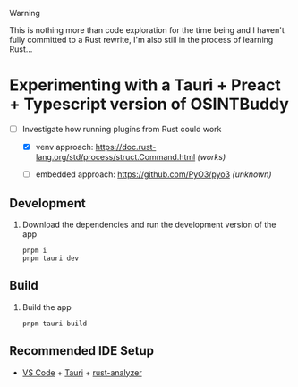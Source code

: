 > [!WARNING]  
> This is nothing more than code exploration for the time being and I haven't fully committed to a Rust rewrite, I'm also still in the process of learning Rust...

# Experimenting with a Tauri + Preact + Typescript version of OSINTBuddy

- [ ] Investigate how running plugins from Rust could work
  - [x] venv approach: https://doc.rust-lang.org/std/process/struct.Command.html *(works)*
  - [ ] embedded approach: https://github.com/PyO3/pyo3 *(unknown)*


## Development

1. Download the dependencies and run the development version of the app 
   ```
   pnpm i
   pnpm tauri dev
   ```

## Build

1. Build the app
   ```
   pnpm tauri build
   ```


## Recommended IDE Setup

- [VS Code](https://code.visualstudio.com/) + [Tauri](https://marketplace.visualstudio.com/items?itemName=tauri-apps.tauri-vscode) + [rust-analyzer](https://marketplace.visualstudio.com/items?itemName=rust-lang.rust-analyzer)
